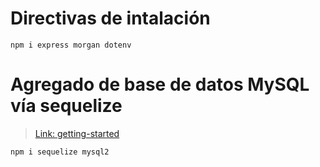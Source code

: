 # Directivas de intalación
`npm i express morgan dotenv`


# Agregado de base de datos MySQL vía sequelize
> [Link: getting-started](https://sequelize.org/master/manual/getting-started.html)

`npm i sequelize mysql2`


